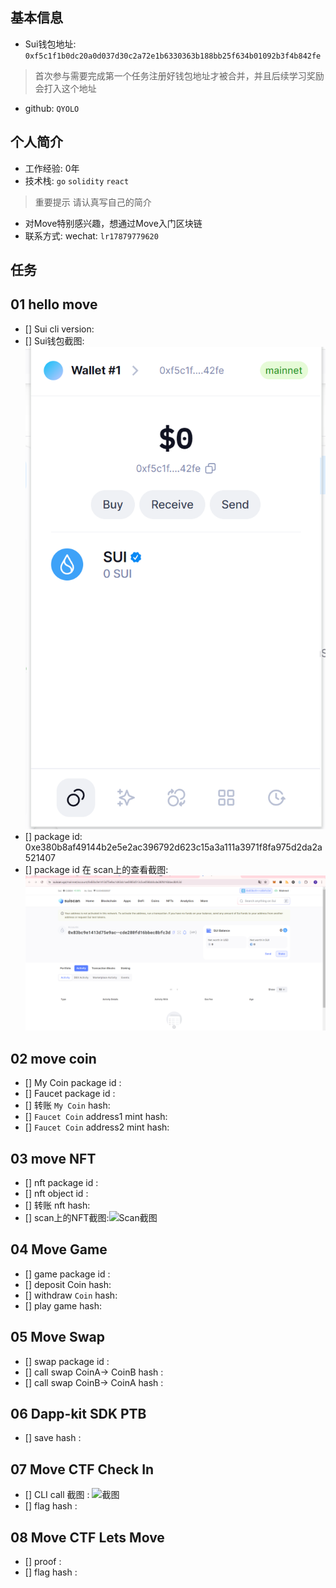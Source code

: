 ## 基本信息
- Sui钱包地址: `0xf5c1f1b0dc20a0d037d30c2a72e1b6330363b188bb25f634b01092b3f4b842fe`
> 首次参与需要完成第一个任务注册好钱包地址才被合并，并且后续学习奖励会打入这个地址
- github: `QYOLO`

## 个人简介
- 工作经验: 0年
- 技术栈: `go` `solidity` `react`
> 重要提示 请认真写自己的简介
- 对Move特别感兴趣，想通过Move入门区块链
- 联系方式: wechat: `lr17879779620` 

## 任务

##   01 hello move  
- [] Sui cli version:
- [] Sui钱包截图: ![Sui钱包截图](./code/task1/hello_move/image.png)
- [] package id: 0xe380b8af49144b2e5e2ac396792d623c15a3a111a3971f8fa975d2da2a521407
- [] package id 在 scan上的查看截图:![Scan截图](./code/task1/hello_move/scan.jpg)

##   02 move coin
- [] My Coin package id : 
- [] Faucet package id : 
- [] 转账 `My Coin` hash:
- [] `Faucet Coin` address1 mint hash:
- [] `Faucet Coin` address2 mint hash:

##   03 move NFT
- [] nft package id :
- [] nft object id : 
- [] 转账 nft  hash:
- [] scan上的NFT截图:![Scan截图](./images/你的图片地址)

##   04 Move Game
- [] game package id :
- [] deposit Coin hash:
- [] withdraw `Coin` hash:
- [] play game hash:

##   05 Move Swap
- [] swap package id :
- [] call swap CoinA-> CoinB  hash :
- [] call swap CoinB-> CoinA  hash :

##   06 Dapp-kit SDK PTB
- [] save hash :

##   07 Move CTF Check In
- [] CLI call 截图 : ![截图](./images/你的图片地址)
- [] flag hash :

##   08 Move CTF Lets Move
- [] proof : 
- [] flag hash :
